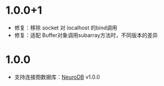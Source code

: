 # 1.0.0+1

- 修复：移除 socket 对 localhost 的bind调用
- 修复：适配 Buffer对象调用subarray方法时，不同版本的差异 

# 1.0.0

- 支持连接图数据库：[NeuroDB](https://neurodb.org/) v1.0.0 